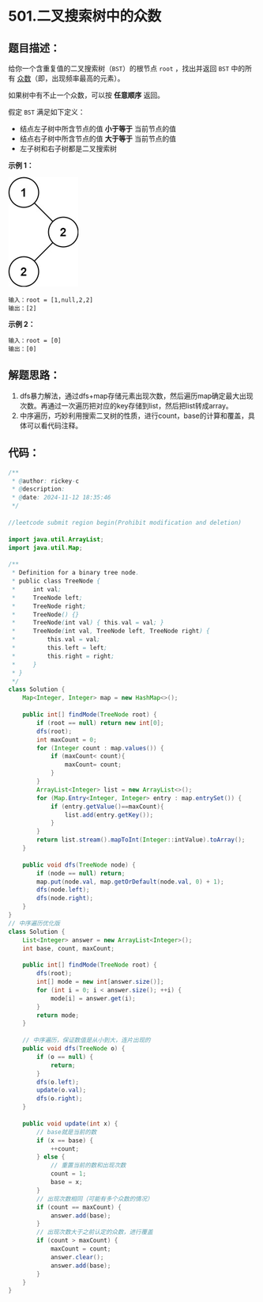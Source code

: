 # 501.二叉搜索树中的众数

## 题目描述：

给你一个含重复值的二叉搜索树（`BST`）的根节点 `root` ，找出并返回 `BST` 中的所有 [众数](https://baike.baidu.com/item/众数/44796)（即，出现频率最高的元素）。

如果树中有不止一个众数，可以按 **任意顺序** 返回。

假定 `BST` 满足如下定义：

+ 结点左子树中所含节点的值 **小于等于** 当前节点的值
+ 结点右子树中所含节点的值 **大于等于** 当前节点的值
+ 左子树和右子树都是二叉搜索树

**示例 1：**

![img](./images/mode-tree.jpg)

```
输入：root = [1,null,2,2]
输出：[2]
```

**示例 2：**

```
输入：root = [0]
输出：[0]
```

 

## 解题思路：

1. dfs暴力解法，通过dfs+map存储元素出现次数，然后遍历map确定最大出现次数。再通过一次遍历把对应的key存储到list，然后把list转成array。
2. 中序遍历，巧妙利用搜索二叉树的性质，进行count，base的计算和覆盖，具体可以看代码注释。

## 代码：

```java
/**
 * @author: rickey-c
 * @description:
 * @date: 2024-11-12 18:35:46
 */

//leetcode submit region begin(Prohibit modification and deletion)

import java.util.ArrayList;
import java.util.Map;

/**
 * Definition for a binary tree node.
 * public class TreeNode {
 *     int val;
 *     TreeNode left;
 *     TreeNode right;
 *     TreeNode() {}
 *     TreeNode(int val) { this.val = val; }
 *     TreeNode(int val, TreeNode left, TreeNode right) {
 *         this.val = val;
 *         this.left = left;
 *         this.right = right;
 *     }
 * }
 */
class Solution {
    Map<Integer, Integer> map = new HashMap<>();

    public int[] findMode(TreeNode root) {
        if (root == null) return new int[0];
        dfs(root);
        int maxCount = 0;
        for (Integer count : map.values()) {
            if (maxCount< count){
                maxCount= count;
            }
        }
        ArrayList<Integer> list = new ArrayList<>();
        for (Map.Entry<Integer, Integer> entry : map.entrySet()) {
            if (entry.getValue()==maxCount){
                list.add(entry.getKey());
            }
        }
        return list.stream().mapToInt(Integer::intValue).toArray();
    }

    public void dfs(TreeNode node) {
        if (node == null) return;
        map.put(node.val, map.getOrDefault(node.val, 0) + 1);
        dfs(node.left);
        dfs(node.right);
    }
}
// 中序遍历优化版
class Solution {
    List<Integer> answer = new ArrayList<Integer>();
    int base, count, maxCount;

    public int[] findMode(TreeNode root) {
        dfs(root);
        int[] mode = new int[answer.size()];
        for (int i = 0; i < answer.size(); ++i) {
            mode[i] = answer.get(i);
        }
        return mode;
    }

    // 中序遍历，保证数值是从小到大，连片出现的
    public void dfs(TreeNode o) {
        if (o == null) {
            return;
        }
        dfs(o.left);
        update(o.val);
        dfs(o.right);
    }

    public void update(int x) {
        // base就是当前的数
        if (x == base) {
            ++count;
        } else {
            // 重置当前的数和出现次数
            count = 1;
            base = x;
        }
        // 出现次数相同（可能有多个众数的情况）
        if (count == maxCount) {
            answer.add(base);
        }
        // 出现次数大于之前认定的众数，进行覆盖
        if (count > maxCount) {
            maxCount = count;
            answer.clear();
            answer.add(base);
        }
    }
}
```

